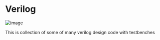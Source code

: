 # Verilog
![image](https://github.com/user-attachments/assets/f0ef83bb-f136-406c-9509-ab09a33ea217)


This is collection of some of many verilog design code with testbenches 
